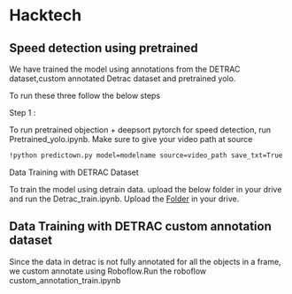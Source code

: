 # Hacktech
## Speed detection using pretrained

We have trained the model using annotations from the DETRAC dataset,custom annotated Detrac dataset and pretrained yolo.

To run these three follow the below steps

Step 1 : 

To run pretrained objection + deepsort pytorch for speed detection, run Pretrained_yolo.ipynb. Make sure to give your video path at source

```bash
!python predictown.py model=modelname source=video_path save_txt=True
```
Data Training with DETRAC Dataset

To train the model using detrain data. upload the below folder in your drive and run the Detrac_train.ipynb.
Upload the [Folder](https://drive.google.com/drive/folders/1X-gCnYc2KJ_txs4xfAnXln13xi_CZYwM?usp=sharing) in your drive.


## Data Training with DETRAC custom annotation dataset

Since the data in detrac is not fully annotated for all the objects in a frame, we custom annotate using Roboflow.Run the roboflow custom_annotation_train.ipynb
